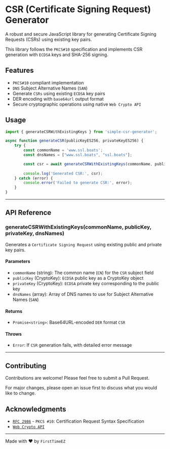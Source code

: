 # CSR (Certificate Signing Request) Generator

A robust and secure JavaScript library for generating Certificate Signing Requests (CSRs) using existing key pairs. 

This library follows the `PKCS#10` specification and implements CSR generation with `ECDSA` keys and SHA-256 signing.

## Features

- `PKCS#10` compliant implementation
- `DNS` Subject Alternative Names (`SAN`)
- Generate `CSRs` using existing `ECDSA` key pairs
- DER encoding with `base64url` output format
- Secure cryptographic operations using native `Web Crypto API`

## Usage

```javascript
import { generateCSRWithExistingKeys } from 'simple-csr-generator';

async function generateCSR(publicKeyES256, privateKeyES256) {
    try {
        const commonName = 'www.ssl.boats';
        const dnsNames = ["www.ssl.boats", "ssl.boats"];

        const csr = await generateCSRWithExistingKeys(commonName, publicKeyES256, privateKeyES256, dnsNames);
                
        console.log('Generated CSR:', csr);
    } catch (error) {
        console.error('Failed to generate CSR:', error);
    }
}
```

-----------------------

## API Reference

### generateCSRWithExistingKeys(commonName, publicKey, privateKey, dnsNames)

Generates a `Certificate Signing Request` using existing public and private key pairs.

#### Parameters

- `commonName` (string): The common name (`CN`) for the `CSR` subject field
- `publicKey` (CryptoKey): `ECDSA` public key as a CryptoKey object
- `privateKey` (CryptoKey): `ECDSA` private key corresponding to the public key
- `dnsNames` (array): Array of DNS names to use for Subject Alternative Names (`SAN`)

#### Returns

- `Promise<string>`: Base64URL-encoded `DER` format `CSR`

#### Throws

- `Error`: If `CSR` generation fails, with detailed error message

-----------------------

## Contributing

Contributions are welcome! Please feel free to submit a Pull Request. 

For major changes, please open an issue first to discuss what you would like to change.

## Acknowledgments

- [`RFC 2986`](https://tools.ietf.org/html/rfc2986) - `PKCS #10`: Certification Request Syntax Specification
- [`Web Crypto API`](https://developer.mozilla.org/en-US/docs/Web/API/Web_Crypto_API)

---

Made with ❤️ by `FirstTimeEZ`